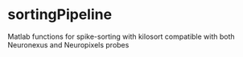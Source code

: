 # sortingPipeline
Matlab functions for spike-sorting with kilosort compatible with both Neuronexus and Neuropixels probes
